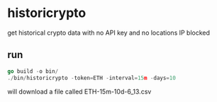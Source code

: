 # historicrypto
get historical crypto data with no API key and no locations IP  blocked

## run
```go
go build -o bin/
./bin/historicrypto -token=ETH -interval=15m -days=10
```
will download a file called
ETH-15m-10d-6_13.csv

